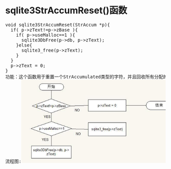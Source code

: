 # sqlite3StrAccumReset()函数
<pre>
void sqlite3StrAccumReset(StrAccum *p){
  if( p->zText!=p->zBase ){
    if( p->useMalloc==1 ){
      sqlite3DbFree(p->db, p->zText);
    }else{
      sqlite3_free(p->zText);
    }
  }
  p->zText = 0;
}
功能：这个函数用于重置一个StrAccumulated类型的字符，并且回收所有分配的内存。
流程图:<img src="p7.jpg">
</pre>

